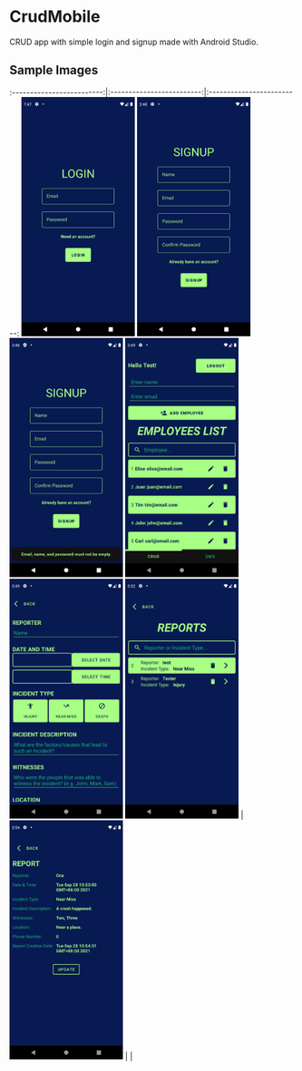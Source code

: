 # CrudMobile
CRUD app with simple login and signup made with Android Studio.

## Sample Images

:-------------------------:|:-------------------------:|:-------------------------:
<img src="/app/sample/1.png" alt="1.png" width="200"/>
<img src="/app/sample/2.png" alt="2.png" width="200"/>
<img src="/app/sample/3.png" alt="3.png" width="200"/>
<img src="/app/sample/4.png" alt="4.png" width="200"/>
<img src="/app/sample/5.png" alt="5.png" width="200"/>
<img src="/app/sample/6.png" alt="6.png" width="200"/>                                                                  |
<img src="/app/sample/7.png" alt="7.png" width="200"/>                                                                    |                                                                            |
